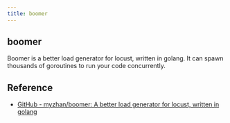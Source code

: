 ```yaml
---
title: boomer
---
```


## boomer
Boomer is a better load generator for locust, written in golang. It can spawn thousands of goroutines to run your code concurrently.

## Reference

* [GitHub - myzhan/boomer: A better load generator for locust, written in golang](https://github.com/myzhan/boomer)


